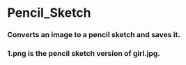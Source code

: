 # Pencil_Sketch

### Converts an image to a pencil sketch and saves it.
### 1.png is the pencil sketch version of girl.jpg.
